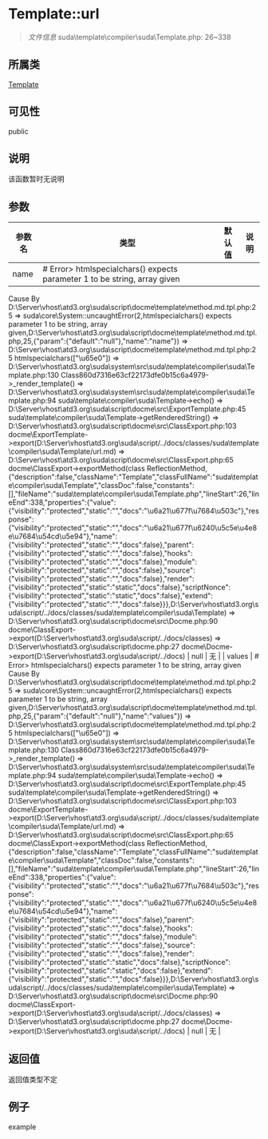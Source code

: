 # Template::url

> *文件信息* suda\template\compiler\suda\Template.php: 26~338
## 所属类 

[Template](../Template.md)

## 可见性

  public  
## 说明

该函数暂时无说明

## 参数

| 参数名 | 类型 | 默认值 | 说明 |
|--------|-----|-------|-------|
| name |  # Error> htmlspecialchars() expects parameter 1 to be string, array given
  Cause By D:\Server\vhost\atd3.org\suda\script\docme\template\method.md.tpl.php:25
    =>  suda\core\System::uncaughtError(2,htmlspecialchars() expects parameter 1 to be string, array given,D:\Server\vhost\atd3.org\suda\script\docme\template\method.md.tpl.php,25,{"param":{"default":"null"},"name":"name"})
    => D:\Server\vhost\atd3.org\suda\script\docme\template\method.md.tpl.php:25 htmlspecialchars(["\u65e0"])
    => D:\Server\vhost\atd3.org\suda\system\src\suda\template\compiler\suda\Template.php:130 Class860d7316e63cf22173dfe0b15c6a4979->_render_template()
    => D:\Server\vhost\atd3.org\suda\system\src\suda\template\compiler\suda\Template.php:94 suda\template\compiler\suda\Template->echo()
    => D:\Server\vhost\atd3.org\suda\script\docme\src\ExportTemplate.php:45 suda\template\compiler\suda\Template->getRenderedString()
    => D:\Server\vhost\atd3.org\suda\script\docme\src\ClassExport.php:103 docme\ExportTemplate->export(D:\Server\vhost\atd3.org\suda\script/../docs/classes/suda\template\compiler\suda\Template/url.md)
    => D:\Server\vhost\atd3.org\suda\script\docme\src\ClassExport.php:65 docme\ClassExport->exportMethod(class ReflectionMethod,{"description":false,"className":"Template","classFullName":"suda\\template\\compiler\\suda\\Template","classDoc":false,"constants":[],"fileName":"suda\\template\\compiler\\suda\\Template.php","lineStart":26,"lineEnd":338,"properties":{"value":{"visibility":"protected","static":"","docs":"\u6a21\u677f\u7684\u503c"},"response":{"visibility":"protected","static":"","docs":"\u6a21\u677f\u6240\u5c5e\u4e8e\u7684\u54cd\u5e94"},"name":{"visibility":"protected","static":"","docs":false},"parent":{"visibility":"protected","static":"","docs":false},"hooks":{"visibility":"protected","static":"","docs":false},"module":{"visibility":"protected","static":"","docs":false},"source":{"visibility":"protected","static":"","docs":false},"render":{"visibility":"protected","static":"static","docs":false},"scriptNonce":{"visibility":"protected","static":"static","docs":false},"extend":{"visibility":"protected","static":"","docs":false}}},D:\Server\vhost\atd3.org\suda\script/../docs/classes/suda\template\compiler\suda\Template)
    => D:\Server\vhost\atd3.org\suda\script\docme\src\Docme.php:90 docme\ClassExport->export(D:\Server\vhost\atd3.org\suda\script/../docs/classes)
    => D:\Server\vhost\atd3.org\suda\script\docme.php:27 docme\Docme->export(D:\Server\vhost\atd3.org\suda\script/../docs)
 | null | 无 |
| values |  # Error> htmlspecialchars() expects parameter 1 to be string, array given
  Cause By D:\Server\vhost\atd3.org\suda\script\docme\template\method.md.tpl.php:25
    =>  suda\core\System::uncaughtError(2,htmlspecialchars() expects parameter 1 to be string, array given,D:\Server\vhost\atd3.org\suda\script\docme\template\method.md.tpl.php,25,{"param":{"default":"null"},"name":"values"})
    => D:\Server\vhost\atd3.org\suda\script\docme\template\method.md.tpl.php:25 htmlspecialchars(["\u65e0"])
    => D:\Server\vhost\atd3.org\suda\system\src\suda\template\compiler\suda\Template.php:130 Class860d7316e63cf22173dfe0b15c6a4979->_render_template()
    => D:\Server\vhost\atd3.org\suda\system\src\suda\template\compiler\suda\Template.php:94 suda\template\compiler\suda\Template->echo()
    => D:\Server\vhost\atd3.org\suda\script\docme\src\ExportTemplate.php:45 suda\template\compiler\suda\Template->getRenderedString()
    => D:\Server\vhost\atd3.org\suda\script\docme\src\ClassExport.php:103 docme\ExportTemplate->export(D:\Server\vhost\atd3.org\suda\script/../docs/classes/suda\template\compiler\suda\Template/url.md)
    => D:\Server\vhost\atd3.org\suda\script\docme\src\ClassExport.php:65 docme\ClassExport->exportMethod(class ReflectionMethod,{"description":false,"className":"Template","classFullName":"suda\\template\\compiler\\suda\\Template","classDoc":false,"constants":[],"fileName":"suda\\template\\compiler\\suda\\Template.php","lineStart":26,"lineEnd":338,"properties":{"value":{"visibility":"protected","static":"","docs":"\u6a21\u677f\u7684\u503c"},"response":{"visibility":"protected","static":"","docs":"\u6a21\u677f\u6240\u5c5e\u4e8e\u7684\u54cd\u5e94"},"name":{"visibility":"protected","static":"","docs":false},"parent":{"visibility":"protected","static":"","docs":false},"hooks":{"visibility":"protected","static":"","docs":false},"module":{"visibility":"protected","static":"","docs":false},"source":{"visibility":"protected","static":"","docs":false},"render":{"visibility":"protected","static":"static","docs":false},"scriptNonce":{"visibility":"protected","static":"static","docs":false},"extend":{"visibility":"protected","static":"","docs":false}}},D:\Server\vhost\atd3.org\suda\script/../docs/classes/suda\template\compiler\suda\Template)
    => D:\Server\vhost\atd3.org\suda\script\docme\src\Docme.php:90 docme\ClassExport->export(D:\Server\vhost\atd3.org\suda\script/../docs/classes)
    => D:\Server\vhost\atd3.org\suda\script\docme.php:27 docme\Docme->export(D:\Server\vhost\atd3.org\suda\script/../docs)
 | null | 无 |

## 返回值
返回值类型不定

## 例子

example